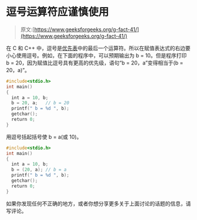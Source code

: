 # 逗号运算符应谨慎使用

> 原文:[https://www.geeksforgeeks.org/g-fact-41/](https://www.geeksforgeeks.org/g-fact-41/)

在 C 和 C++ 中，逗号是[优先表](http://www.cppreference.com/wiki/operator_precedence)中的最后一个运算符。所以在赋值表达式的右边要小心使用逗号。例如，在下面的程序中，可以预期输出为 b = 10。但是程序打印 b = 20，因为赋值比逗号具有更高的优先级，语句“b = 20，a”变得相当于(b = 20，a)”。

```cpp
#include<stdio.h>
int main()
{
  int a = 10, b;
  b = 20, a;   // b = 20
  printf(" b = %d ", b);
  getchar();
  return 0;
}
```

用逗号括起括号使 b = a(或 10)。

```cpp
#include<stdio.h>
int main()
{
  int a = 10, b;
  b = (20, a); // b = a
  printf(" b = %d ", b);
  getchar();
  return 0;
}
```

如果你发现任何不正确的地方，或者你想分享更多关于上面讨论的话题的信息，请写评论。